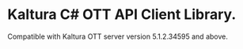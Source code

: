 # Kaltura C# OTT API Client Library.
Compatible with Kaltura OTT server version 5.1.2.34595 and above.
